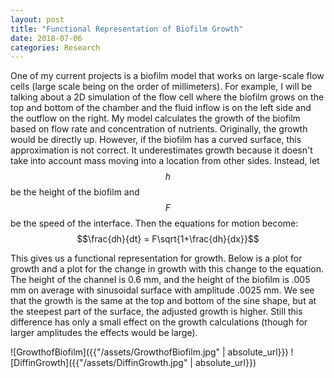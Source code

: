 ```yaml
---
layout: post
title: "Functional Representation of Biofilm Growth"
date: 2018-07-06
categories: Research
---
```


One of my current projects is a biofilm model that works on large-scale flow cells (large scale being on the order of millimeters). For example, I will be talking about a 2D simulation of the flow cell where the biofilm grows on the top and bottom of the chamber and the fluid inflow is on the left side and the outflow on the right. My model calculates the growth of the biofilm based on flow rate and concentration of nutrients. Originally, the growth would be directly up. However, if the biofilm has a curved surface, this approximation is not correct. It underestimates growth because it doesn't take into account mass moving into a location from other sides. Instead, let $$h$$ be the height of the biofilm and $$F$$ be the speed of the interface. Then the equations for motion become:
$$\frac{dh}{dt} = F\sqrt{1+\frac{dh}{dx}}$$

This gives us a functional representation for growth. Below is a plot for growth and a plot for the change in growth with this change to the equation. The height of the channel is 0.6 mm, and the height of the biofilm is .005 mm on average with sinusoidal surface with amplitude .0025 mm. We see that the growth is the same at the top and bottom of the sine shape, but at the steepest part of the surface, the adjusted growth is higher. Still this difference has only a small effect on the growth calculations (though for larger amplitudes the effects would be large).

![GrowthofBiofilm]({{"/assets/GrowthofBiofilm.jpg" | absolute_url}})
![DiffinGrowth]({{"/assets/DiffinGrowth.jpg" | absolute_url}})